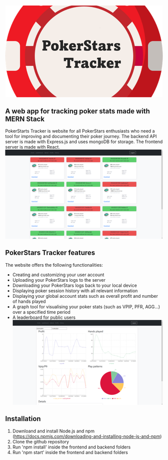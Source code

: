 <p align="center">
  <img src="https://github.com/GregaRubin/pokerstars-tracker/blob/main/bannerMed.png?raw=true" alt="Banner"/>
</p>

## A web app for tracking poker stats made with MERN Stack

PokerStarts Tracker is website for all PokerStars enthusiasts who need a tool for improving and documenting their poker journey. The backend API server is made with Express.js and uses mongoDB for storage. The frontend server is made with React. 
![image alt](https://github.com/GregaRubin/pokerstars-tracker/blob/main/1.PNG?raw=true)

## PokerStars Tracker features
The website offers the following functionalities:
+ Creating and customizing your user account
+ Uploading your PokerStars logs to the server
+ Downloading your PokerStars logs back to your local device
+ Displaying poker session history with all relevant information
+ Displaying your global account stats such as overall profit and number of hands played
+ A graph tool for visualising your poker stats (such as VPIP, PFR, AGG...) over a specified time period
+ A leaderboard for public users
![image alt](https://github.com/GregaRubin/pokerstars-tracker/blob/main/2.PNG?raw=true)
## Installation
1. Downloand and install Node.js and npm (https://docs.npmjs.com/downloading-and-installing-node-js-and-npm)
2. Clone the github repository
3. Run 'npm install' inside the frontend and backend folders
4. Run 'npm start' inside the frontend and backend folders
